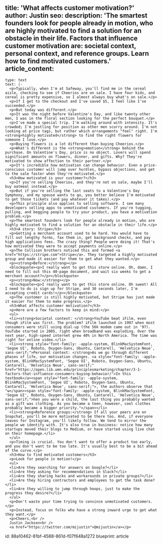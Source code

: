 title: 'What affects customer motivation?'
author: Justin
seo:
  description: 'The smartest founders look for people already in motion, who are highly motivated to find a solution for an obstacle in their life. Factors that influence customer motivation are: societal context, personal context, and reference groups. Learn how to find motivated customers.'
article_content:
  -
    type: text
    text: |-
      <p>Typically, when I'm at Safeway, you'll find me in the cereal aisle, checking to see if Cheerios are on sale. I have four kids, and cereal is pretty expensive, so I almost always buy what's on sale.</p>
      <p>If I get to the checkout and I've saved $5, I feel like I've succeeded.</p>
      <p>But today was different.</p>
      <p>It was the night before Valentine's Day, and like twenty other men, I was in the floral section looking for the perfect bouquet.</p>
      <p>I've made a special trip. I'm walking around with intensity. It's crowded; I'm jostling for position as other men scurry around. I'm not looking at price tags, but rather which arrangements "feel" right. I'm <strong>highly motivated</strong> to find the right flowers for someone I love.</p>
      <p>Buying flowers is a lot different than buying Cheerios.</p>
      <p>What's different is the <strong>emotion</strong> behind the purchase. On Valentine's Day, price is no object. Lovers will spend significant amounts on flowers, dinner, and gifts. Why? They're motivated to show affection to their partner.</p>
      <p>It's incredible how motivation can change behavior. Even a price-conscious customer will jump over hurdles, bypass objections, and get to the sale faster when they're motivated.</p>
      <h3>How motivated is your customer?</h3>
      <p>If you're selling Cheerios, and they're not on sale, maybe I'll buy oatmeal instead.</p>
      <p>But if you're selling the last seats to a Valentine's Day Symphony, and my spouse wants to go, you better believe I'm motivated to get those tickets (and pay whatever it takes).</p>
      <p>This principle also applies to selling software. I see many developers selling apps to unmotivated customers. If you're tugging, pulling, and begging people to try your product, you have a motivation problem.</p>
      <p>The smartest founders look for people already in motion, who are highly motivated to find a solution for an obstacle in their life.</p>
      <h3>A story: Stripe</h3>
      <p>Getting a merchant account used to be hard. You would have to fill out lengthy forms, fax them in, get background checks, and pay high applications fees. The crazy thing? People were doing it! That's how motivated they were to accept payments online.</p>
      <p>The Collison brothers noticed this and formed <a href="https://stripe.com">Stripe</a>. They targeted a highly motivated group and made it easier for them to get what they wanted.</p>
      <p><strong>Before:</strong></p>
      <blockquote><p>I really want to get this store online. Oh, damn, I need to fill out this 40-page document, and wait six weeks to get a merchant account?</p></blockquote>
      <p><strong>Now:</strong></p>
      <blockquote><p>I really want to get this store online. Oh sweet! All I need to do is sign up for Stripe, and 30 seconds later, I'm accepting credit cards!</p></blockquote>
      <p>The customer is still highly motivated, but Stripe has just made it easier for them to make progress.</p>
      <h3>What affects customer motivation?</h3>
      <p>Here are a few factors to keep in mind:</p>
      <ul>
      <li><strong>Societal context: </strong>YouTube beat iFilm, even though iFilm was first. The problem? iFilm launched in 1997 when most consumers were still using dial-up (the 56k modem came out in '97). YouTube started in 2005, right when broadband was exploding. Over the next year, high-speed internet grew 40% in North America. The time was right for online video.</li>
      <li><strong style="font-family: -apple-system, BlinkMacSystemFont, 'Segoe UI', Roboto, Oxygen-Sans, Ubuntu, Cantarell, 'Helvetica Neue', sans-serif;">Personal context: </strong>As we go through different phases of life, our motivation changes. <a style="font-family: -apple-system, BlinkMacSystemFont, 'Segoe UI', Roboto, Oxygen-Sans, Ubuntu, Cantarell, 'Helvetica Neue', sans-serif;" href="https://open.lib.umn.edu/principlesmarketing/chapter/3-1-factors-that-influence-consumers-buying-behavior/">In this textbook</a><span style="font-family: -apple-system, BlinkMacSystemFont, 'Segoe UI', Roboto, Oxygen-Sans, Ubuntu, Cantarell, 'Helvetica Neue', sans-serif;">, the authors observe that "w</span><span style="font-family: -apple-system, BlinkMacSystemFont, 'Segoe UI', Roboto, Oxygen-Sans, Ubuntu, Cantarell, 'Helvetica Neue', sans-serif;">hen you were a child, the last thing you probably wanted as a gift was clothing. As you became a teen, however, cool clothes probably became a bigger priority."</span></li>
      <li><strong>Reference groups:</strong> If all your peers are on Snapchat, you'll be more motivated to be there too. And, if everyone leaves for Instagram, you'll likely follow. We tend to mirror the people we identify with. It's also true in business: notice how many startups moved their blogs to Medium, or have started using live chat on their homepage.</li>
      </ul>
      <p>Timing is crucial. You don't want to offer a product too early, and you don't want to be too late. It's usually best to be a bit ahead of the curve.</p>
      <h3>How to find motivated customers</h3>
      <p>Look for people in motion!</p>
      <ul>
      <li>Are they searching for answers on Google?</li>
      <li>Are they asking for recommendations in Slack?</li>
      <li>Are they sharing hacks and workarounds in private groups?</li>
      <li>Are they hiring contractors and employees to get the task done?</li>
      <li>Are they willing to jump through hoops, just to make the progress they desire?</li>
      </ul>
      <p>Don't waste your time trying to convince unmotivated customers.</p>
      <p>Instead, focus on folks who have a strong inward urge to get what they want.</p>
      <p>Cheers,<br />
      Justin Jackson<br />
      <a href="https://twitter.com/mijustin">@mijustin</a></p>
id: 88a10462-81bf-4588-861d-f07f648a1272
blueprint: article
